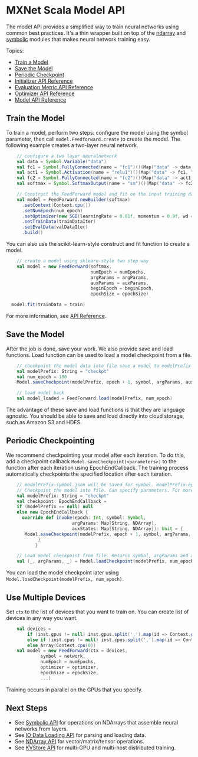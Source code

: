 # MXNet Scala Model API

The model API provides a simplified way to train neural networks using common best practices.
It's a thin wrapper built on top of the [ndarray](ndarray.md) and [symbolic](symbol.md)
modules that makes neural network training easy.

Topics:

* [Train a Model](#train-a-model)
* [Save the Model](#save-the-model)
* [Periodic Checkpoint](#periodically-checkpoint)
* [Initializer API Reference](#initializer-api-reference)
* [Evaluation Metric API Reference](#initializer-api-reference)
* [Optimizer API Reference](#optimizer-api-reference)
* [Model API Reference](#model-api-reference)

## Train the Model

To train a model, perform two steps: configure the model  using the symbol parameter,
then call ```model.Feedforward.create``` to create the model.
The following example creates a two-layer neural network.

```scala
    // configure a two layer neuralnetwork
    val data = Symbol.Variable("data")
    val fc1 = Symbol.FullyConnected(name = "fc1")()(Map("data" -> data, "num_hidden" -> 128))
    val act1 = Symbol.Activation(name = "relu1")()(Map("data" -> fc1, "act_type" -> "relu"))
    val fc2 = Symbol.FullyConnected(name = "fc2")()(Map("data" -> act1, "num_hidden" -> 64))
    val softmax = Symbol.SoftmaxOutput(name = "sm")()(Map("data" -> fc2))

    // Construct the FeedForward model and fit on the input training data
    val model = FeedForward.newBuilder(softmax)
      .setContext(Context.cpu())
      .setNumEpoch(num_epoch)
      .setOptimizer(new SGD(learningRate = 0.01f, momentum = 0.9f, wd = 0.0001f))
      .setTrainData(trainDataIter)
      .setEvalData(valDataIter)
      .build()
```
You can also use the scikit-learn-style construct and fit function to create a model.

```scala
    // create a model using sklearn-style two step way
    val model = new FeedForward(softmax,
                                numEpoch = numEpochs,
                                argParams = argParams,
                                auxParams = auxParams,
                                beginEpoch = beginEpoch,
                                epochSize = epochSize)

  model.fit(trainData = train)
```
For more information, see [API Reference](http://mxnet.io/api/scala/docs/index.html).

## Save the Model

After the job is done, save your work.
We also provide save and load functions. Load function can be used to load a model checkpoint from a file.

```scala
    // checkpoint the model data into file save a model to modelPrefix-symbol.json and modelPrefix-0100.params
    val modelPrefix: String = "checkpt"
    val num_epoch = 100
    Model.saveCheckpoint(modelPrefix, epoch + 1, symbol, argParams, auxStates)

    // load model back
    val model_loaded = FeedForward.load(modelPrefix, num_epoch)
```
The advantage of these save and load functions is that they are language agnostic.
You should be able to save and load directly into cloud storage, such as Amazon S3 and HDFS.

##  Periodic Checkpointing

We recommend checkpointing your model after each iteration.
To do this, add a checkpoint callback ```Model.saveCheckpoint(<parameters>)``` to the function after each iteration using EpochEndCallback.
The training process automatically checkpoints the specified location after
each iteration.

```scala
    // modelPrefix-symbol.json will be saved for symbol. modelPrefix-epoch.params will be saved for parameters.
    // Checkpoint the model into file. Can specify parameters. For more information, check API doc.
    val modelPrefix: String = "checkpt"
    val checkpoint: EpochEndCallback =
    if (modelPrefix == null) null
    else new EpochEndCallback {
      override def invoke(epoch: Int, symbol: Symbol,
                         argParams: Map[String, NDArray],
                         auxStates: Map[String, NDArray]): Unit = {
       Model.saveCheckpoint(modelPrefix, epoch + 1, symbol, argParams, auxParams)
            }
           }

    // Load model checkpoint from file. Returns symbol, argParams and auxParams
    val (_, argParams, _) = Model.loadCheckpoint(modelPrefix, num_epoch)

```
You can load the model checkpoint later using ```Model.loadCheckpoint(modelPrefix, num_epoch)```.

## Use Multiple Devices

Set ```ctx``` to the list of devices that you want to train on. You can create list of devices in any way you want.

```scala
    val devices =
        if (inst.gpus != null) inst.gpus.split(',').map(id => Context.gpu(id.trim.toInt))
        else if (inst.cpus != null) inst.cpus.split(',').map(id => Context.cpu(id.trim.toInt))
        else Array(Context.cpu(0))
    val model = new FeedForward(ctx = devices,
             symbol = network,
             numEpoch = numEpochs,
             optimizer = optimizer,
             epochSize = epochSize,
             ...)
```
Training occurs in parallel on the GPUs that you specify.

## Next Steps
* See [Symbolic API](symbol.md) for operations on NDArrays that assemble neural networks from layers.
* See [IO Data Loading API](io.md) for parsing and loading data.
* See [NDArray API](ndarray.md) for vector/matrix/tensor operations.
* See [KVStore API](kvstore.md) for multi-GPU and multi-host distributed training.
